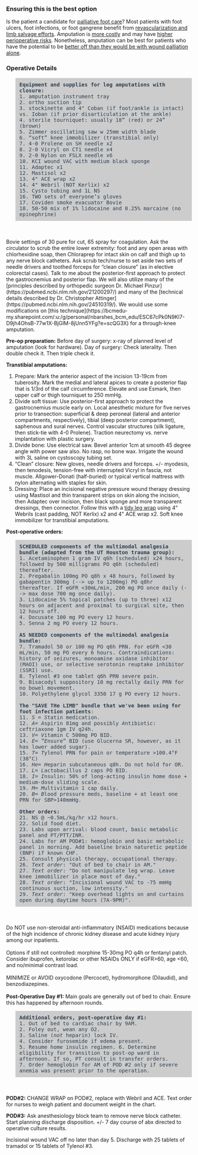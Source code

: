 <head>
<!-- Global site tag (gtag.js) - Google Analytics -->
<script async src="https://www.googletagmanager.com/gtag/js?id=G-YPLVGC5FDP"></script>
<script>
  window.dataLayer = window.dataLayer || [];
  function gtag(){dataLayer.push(arguments);}
  gtag('js', new Date());

  gtag('config', 'G-YPLVGC5FDP');
</script>
</head>

### Ensuring this is the best option

Is the patient a candidate for [palliative foot care](https://github.com/nealbarshes/nealbarshes.github.io/blob/main/articles/BarshesPalliativeFoot.pdf)? Most patients with foot ulcers, foot infections, or foot gangrene benefit from [revascularization and limb salvage efforts](https://bcmedu-my.sharepoint.com/:b:/g/personal/nbarshes_bcm_edu/EaZETgbUS39Ej_P1nh1NsqcBuokEIEbrWStGWvLsMuQEOg?e=RD5J43). Amputation is [more costly](https://github.com/nealbarshes/nealbarshes.github.io/blob/main/articles/Barshes%2C%20MOVIE%20analysis.pdf) and may have [higher perioperative risks](https://github.com/nealbarshes/nealbarshes.github.io/blob/main/articles/BarshesAmpVsBypassRisk.pdf). Nonetheless, amputation can be best for patients who have the potential to be [better off than they would be with wound palliation alone](https://bcmedu-my.sharepoint.com/:b:/g/personal/nbarshes_bcm_edu/EUpMUsEJlMxJpm53IojsUcABJKiZndxMNy9ncJxunwhy5g?e=IAGKrs).  

### Operative Details
<blockquote style="padding: 10px; font-style: normal; color: #2C3E50; background-color: #ccc;"><tt>
  <b>Equipment and supplies for leg amputations with closure:</b><br>
1.  amputation instrument tray<br>
2.  ortho suction tip<br>
3.  stockinette and 4" Coban (if foot/ankle is intact) vs. Ioban (if prior disarticulation at the ankle)<br>
4.  sterile tourniquet: usually 18” (red) or 24” (brown)<br>
5.  Zimmer oscillating saw w 25mm width blade<br>
6.  “soft” knee immobilizer (transtibial only)<br>
7.  4-0 Prolene on SH needle x2<br>
8.  2-0 Vicryl on CT1 needle x4<br>
9.  2-0 Nylon on FSLX needle x6<br>
10. KCI wound VAC with medium black sponge<br>
11. Adaptec x1<br>
12. Mastisol x2<br>
13. 4" ACE wrap x2<br>
14. 4" Webril (NOT Kerlix) x2<br>
15. Cysto tubing and 1L NS<br>
16. TWO sets of everyone’s gloves<br>
17. Coviden smoke evacuator Bovie<br>
18. 50-50 mix of 1% lidocaine and 0.25% marcaine (no epinephrine)<br>
</tt></blockquote>
<br>
<br>
Bovie settings of 30 pure for cut, 65 spray for coagulation. Ask the circulator to scrub the entire lower extremity: foot and any open areas with chlorhexidine soap, then Chloraprep for intact skin on calf and thigh up to any nerve block catheters. Ask scrub tech/nurse to set aside two sets of needle drivers and toothed forceps for “clean closure” (as in elective colorectal cases). Talk to me about the posterior-first approach to protect the gastrocnemius and posterior flap. We will also utilize many of the [principles described by orthopedic surgeon Dr. Michael Pinzur](https://pubmed.ncbi.nlm.nih.gov/21200297/) and many of the [technical details described by Dr. Christopher Attinger](https://pubmed.ncbi.nlm.nih.gov/24510319/). We would use some modifications on [this technique](https://bcmedu-my.sharepoint.com/:u:/g/personal/nbarshes_bcm_edu/ESC67cPk0N9Kl7-D9jh4OhsB-77w1X-BjGlM-8jUnn5YFg?e=scQG3X) for a through-knee amputation.

<b>Pre-op preparation:</b>
Before day of surgery: x-ray of planned level of amputation (look for hardware).
Day of surgery: Check laterality. Then double check it. Then triple check it.

<b>Transtibial amputations:</b>
1. Prepare: Mark the anterior aspect of the incision 13-19cm from tuberosity. Mark the medial and lateral apices to create a posterior flap that is 1/3rd of the calf circumference. Elevate and use Esmark, then upper calf or thigh tourniquet to 250 mmHg.
2. Divide soft tissue: Use posterior-first approach to protect the gastrocnemius muscle early on. Local anesthetic mixture for five nerves prior to transection: superficial & deep peroneal (lateral and anterior compartments, respectively), tibial (deep posterior compartment), saphenous and sural nerves. Control vascular structures (silk ligature, then stick-tie with 4-0 Prolene). Traction neurectomy vs. nerve implantation with plastic surgery.
3. Divide bone: Use electrical saw. Bevel anterior 1cm at smooth 45 degree angle with power saw also. No rasp, no bone wax. Irrigate the wound with 3L saline on cystoscopy tubing set.
4. “Clean” closure: New gloves, needle drivers and forceps. +/- myodesis, then tenodesis, tension-free with interrupted Vicryl in fascia, not muscle. Allgower-Donati (half-buried) or typical vertical mattress with nylon alternating with staples for skin.
5. Dressing: Place an incisional negative pressure wound therapy dressing using Mastisol and thin transparent strips on skin along the incision, then Adaptec over incision, then black sponge and more transparent dressings, then connector. Follow this with a [tidy leg wrap](https://www.youtube.com/watch?v=yUizOiWBvs8) using 4" Webrils (cast padding, NOT Kerlix) x2 and 4" ACE wrap x2. Soft knee immobilizer for transtibial amputations.

<b>Post-operative orders:</b>

<blockquote style="padding: 10px; font-style: normal; color: #2C3E50; background-color: #ccc;"><tt>
<b>SCHEDULED components of the multimodal analgesia bundle (adapted from the UT Houston trauma group):</b><br>
1. Acetaminophen 1 gram IV q6h (scheduled) x24 hours, followed by 500 milligrams PO q6h (scheduled) thereafter.<br>
2. Pregabalin 100mg PO q8h x 48 hours, followed by gabapentin 300mg (--> up to 1200mg) PO q8hr thereafter. If eGFR <30mL/min, 200 mg PO once daily (--> max dose 700 mg once daily).<br>
3. Lidocaine 5% topical patches (up to three) x12 hours on adjacent and proximal to surgical site, then 12 hours off.<br>
4. Docusate 100 mg PO every 12 hours.<br>
5. Senna 2 mg PO every 12 hours.<br>
<br>
<b>AS NEEDED components of the multimodal analgesia bundle:</b><br>
7. Tramadol 50 or 100 mg PO q6h PRN. For eGFR <30 mL/min, 50 mg PO every 6 hours. Contraindications: history of seizures, monoamine oxidase inhibitor (MAOI) use, or selective serotonin reuptake inhibitor (SSRI) use.<br>
8. Tylenol #3 one tablet q6h PRN severe pain.<br>
9. Bisacodyl suppository 10 mg rectally daily PRN for no bowel movement.<br>
10. Polyethylene glycol 3350 17 g PO every 12 hours.<br><br>
<b>The "SAVE THe LIMB" bundle that we've been using for foot infection patients</b>:<br>
11. <i>S = S</i>tatin medication.<br>
12. <i>A= A</i>spirin 81mg and possibly <i>A</i>ntibiotic: ceftriaxone 1gm IV q24h.<br>
13. <i>V= V</i>itamin C 500mg PO BID. <br>
14. <i>E= ”E</i>nsure” BID (use Glucerna SR, however, as it has lower added sugar).<br>
15. <i>T= T</i>ylenol PRN for pain or temperature >100.4&deg;F (38&deg;C)<br>
16. <i>He= H</i>eparin subcutaneous q8h. Do not hold for OR.<br>
17. <i>L= L</i>actobacillus 2 caps PO BID.<br>
18. <i>I= I</i>nsulin: 50% of long-acting insulin home dose + medium-dose sliding scale.<br>
19. <i>M= M</i>ultivitamin 1 cap daily.<br>
20. <i>B= B</i>lood pressure meds, baseline + at least one PRN for SBP>140mmHg.<br><br>
<b>Other orders:</b><br>
21. NS @ ~0.5mL/kg/hr x12 hours.<br>
22. Solid food diet.<br>
23. Labs upon arrival: blood count, basic metabolic panel and PT/PTT/INR.<br>
24. Labs for AM POD#1: hemoglobin and basic metabolic panel in morning. Add baseline brain naturetic peptide (BNP) if known CHF.<br>
25. Consult physical therapy, occupational therapy.
26. <i>Text order</i>: "Out of bed to chair in AM."<br>
27. <i>Text order</i>: "Do not manipulate leg wrap. Leave knee immobilizer in place most of day."<br>
28. <i>Text order</i>: "Incisional wound VAC to -75 mmHg continuous suction, low intensity."<br>
29. <i>Text order</i>: "Keep overhead lights on and curtains open during daytime hours (7A-9PM)".<br> 
</tt></blockquote>
<br>
<br>
Do NOT use non-steroidal anti-inflammatory (NSAID) medications because of the high incidence of chronic kidney disease and acute kidney injury among our inpatients.
<br>
<br>
Options if still not controlled: morphine 15-30mg PO q4h or fentanyl patch. Consider ibuprofen, ketorolac or other NSAIDs ONLY if eGFR>60, age <60, and no/minimal contrast load. <br><br>
MINIMIZE or AVOID oxycodone (Percocet), hydromorphone (Dilaudid), and benzodiazepines.
<br>
<br>
<b>Post-Operative Day #1:</b> Main goals are generally out of bed to chair. Ensure this has happened by afternoon rounds.
<blockquote style="padding: 10px; font-style: normal; color: #2C3E50; background-color: #ccc;"><tt>
<b>Additional orders, post-operative day #1:</b><br>
1. Out of bed to cardiac chair by 9AM.<br>
2. Foley out, wean any O2.<br>
3. Saline (<i>not</i> heparin) lock IV.<br>
4. Consider furosemide if edema present.<br>
5. Resume home insulin regimen.
6. Determine eligibility for transition to post-op ward in afternoon. If so, PT consult in transfer orders.<br>
7. Order hemoglobin for AM of POD #2 only if severe anemia was present prior to the operation.<br>
</tt></blockquote>
<br>
<br>
<b>POD#2:</b> CHANGE WRAP on POD#2, replace with Webril and ACE. Text order for nurses to weigh patient and document weight in the chart.

<b>POD#3:</b> Ask anesthesiology block team to remove nerve block catheter. Start planning discharge disposition. +/- 7 day course of abx directed to operative culture results.

Incisional wound VAC off no later than day 5. Discharge with 25 tablets of tramadol or 15 tablets of Tylenol #3.
